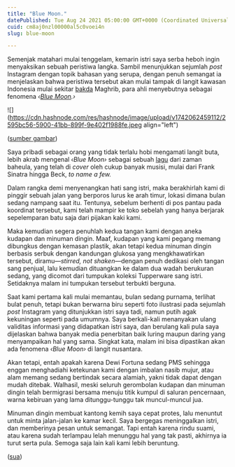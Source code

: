 ```yaml
---
title: "Blue Moon."
datePublished: Tue Aug 24 2021 05:00:00 GMT+0000 (Coordinated Universal Time)
cuid: cm8aj0nzl00000al5c0voei4n
slug: blue-moon

---
```


Semenjak matahari mulai tenggelam, kemarin istri saya serba heboh ingin menyaksikan sebuah peristiwa langka. Sambil menunjukkan sejumlah *post* Instagram dengan topik bahasan yang serupa, dengan penuh semangat ia menjelaskan bahwa peristiwa tersebut akan mulai tampak di langit kawasan Indonesia mulai sekitar [bakda](https://kbbi.kemdikbud.go.id/entri/bakda) Maghrib, para ahli menyebutnya sebagai fenomena *‹*[*Blue Moon*](https://en.wikipedia.org/wiki/Blue_moon)*.›*

![](https://cdn.hashnode.com/res/hashnode/image/upload/v1742062459112/2595bc56-5900-41bb-899f-9e402f1988fe.jpeg align="left")

([sumber gambar](https://www.oldbookillustrations.com/illustrations/closer-moon/))

Saya pribadi sebagai orang yang tidak terlalu hobi mengamati langit buta, lebih akrab mengenal *‹Blue Moon›* sebagai sebuah [lagu](https://en.wikipedia.org/wiki/Blue_Moon_\(1934_song\)) dari zaman baheula, yang telah di *cover* oleh cukup banyak musisi, mulai dari Frank Sinatra hingga Beck, *to name a few.*

Dalam rangka demi menyenangkan hati sang istri, maka berakhirlah kami di pinggir sebuah jalan yang berporos lurus ke arah timur, lokasi dimana bulan sedang nampang saat itu. Tentunya, sebelum berhenti di pos pantau pada koordinat tersebut, kami telah mampir ke toko sebelah yang hanya berjarak sepelemparan batu saja dari pijakan kaki kami.

Maka kemudian segera penuhlah kedua tangan kami dengan aneka kudapan dan minuman dingin. Maaf, kudapan yang kami pegang memang dibungkus dengan kemasan plastik, akan tetapi kedua minuman dingin berbasis serbuk dengan kandungan glukosa yang mengkhawatirkan tersebut, diramu—*stirred, not shaken*—dengan penuh dedikasi oleh tangan sang penjual, lalu kemudian dituangkan ke dalam dua wadah berukuran sedang, yang dicomot dari tumpukan koleksi Tupperware sang istri. Setidaknya malam ini tumpukan tersebut terbukti berguna.

Saat kami pertama kali mulai memantau, bulan sedang purnama, terlihat bulat penuh, tetapi bukan berwarna biru seperti foto ilustrasi pada sejumlah *post* Instagram yang ditunjukkan istri saya tadi, namun putih agak kekuningan seperti pada umumnya. Saya berkali-kali menanyakan ulang validitas informasi yang didapatkan istri saya, dan berulang kali pula saya dijelaskan bahwa banyak media penerbitan baik luring maupun daring yang menyampaikan hal yang sama. Singkat kata, malam ini bisa dipastikan akan ada fenomena *‹Blue Moon›* di langit nusantara.

Akan tetapi, entah apakah karena Dewi Fortuna sedang PMS sehingga enggan menghadiahi ketekunan kami dengan imbalan nasib mujur, atau alam memang sedang bertindak secara alamiah, yakni tidak dapat dengan mudah ditebak. Walhasil, meski seluruh gerombolan kudapan dan minuman dingin telah bermigrasi bersama menuju titik kumpul di saluran pencernaan, warna kebiruan yang lama ditunggu-tunggu tak muncul-muncul jua.

Minuman dingin membuat kantong kemih saya cepat protes, lalu menuntut untuk minta jalan-jalan ke kamar kecil. Saya bergegas meninggalkan istri, dan memberinya pesan untuk semangat. Tapi entah karena rindu suami, atau karena sudah terlampau lelah menunggu hal yang tak pasti, akhirnya ia turut serta pula. Semoga saja lain kali kami lebih beruntung.

([sua](https://sua.ist))